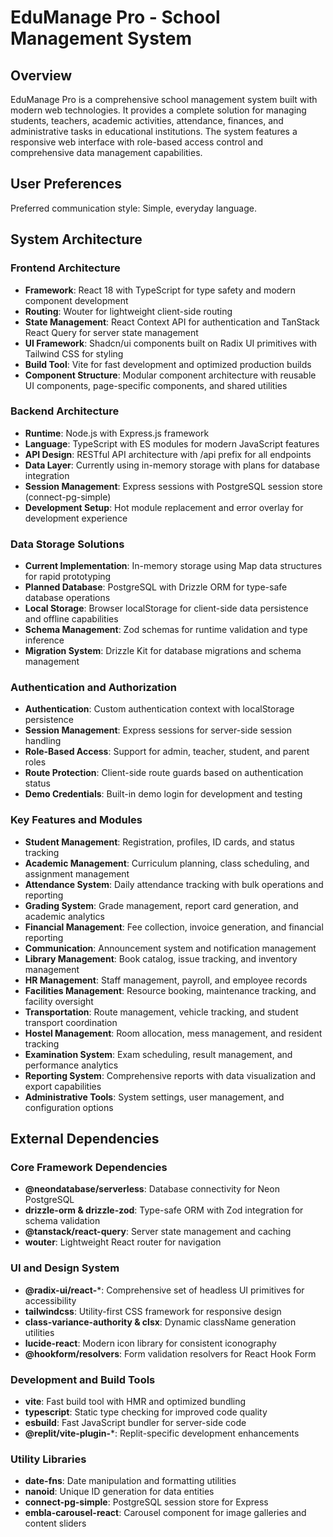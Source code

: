 # EduManage Pro - School Management System

## Overview

EduManage Pro is a comprehensive school management system built with modern web technologies. It provides a complete solution for managing students, teachers, academic activities, attendance, finances, and administrative tasks in educational institutions. The system features a responsive web interface with role-based access control and comprehensive data management capabilities.

## User Preferences

Preferred communication style: Simple, everyday language.

## System Architecture

### Frontend Architecture
- **Framework**: React 18 with TypeScript for type safety and modern component development
- **Routing**: Wouter for lightweight client-side routing
- **State Management**: React Context API for authentication and TanStack React Query for server state management
- **UI Framework**: Shadcn/ui components built on Radix UI primitives with Tailwind CSS for styling
- **Build Tool**: Vite for fast development and optimized production builds
- **Component Structure**: Modular component architecture with reusable UI components, page-specific components, and shared utilities

### Backend Architecture
- **Runtime**: Node.js with Express.js framework
- **Language**: TypeScript with ES modules for modern JavaScript features
- **API Design**: RESTful API architecture with /api prefix for all endpoints
- **Data Layer**: Currently using in-memory storage with plans for database integration
- **Session Management**: Express sessions with PostgreSQL session store (connect-pg-simple)
- **Development Setup**: Hot module replacement and error overlay for development experience

### Data Storage Solutions
- **Current Implementation**: In-memory storage using Map data structures for rapid prototyping
- **Planned Database**: PostgreSQL with Drizzle ORM for type-safe database operations
- **Local Storage**: Browser localStorage for client-side data persistence and offline capabilities
- **Schema Management**: Zod schemas for runtime validation and type inference
- **Migration System**: Drizzle Kit for database migrations and schema management

### Authentication and Authorization
- **Authentication**: Custom authentication context with localStorage persistence
- **Session Management**: Express sessions for server-side session handling
- **Role-Based Access**: Support for admin, teacher, student, and parent roles
- **Route Protection**: Client-side route guards based on authentication status
- **Demo Credentials**: Built-in demo login for development and testing

### Key Features and Modules
- **Student Management**: Registration, profiles, ID cards, and status tracking
- **Academic Management**: Curriculum planning, class scheduling, and assignment management
- **Attendance System**: Daily attendance tracking with bulk operations and reporting
- **Grading System**: Grade management, report card generation, and academic analytics
- **Financial Management**: Fee collection, invoice generation, and financial reporting
- **Communication**: Announcement system and notification management
- **Library Management**: Book catalog, issue tracking, and inventory management
- **HR Management**: Staff management, payroll, and employee records
- **Facilities Management**: Resource booking, maintenance tracking, and facility oversight
- **Transportation**: Route management, vehicle tracking, and student transport coordination
- **Hostel Management**: Room allocation, mess management, and resident tracking
- **Examination System**: Exam scheduling, result management, and performance analytics
- **Reporting System**: Comprehensive reports with data visualization and export capabilities
- **Administrative Tools**: System settings, user management, and configuration options

## External Dependencies

### Core Framework Dependencies
- **@neondatabase/serverless**: Database connectivity for Neon PostgreSQL
- **drizzle-orm & drizzle-zod**: Type-safe ORM with Zod integration for schema validation
- **@tanstack/react-query**: Server state management and caching
- **wouter**: Lightweight React router for navigation

### UI and Design System
- **@radix-ui/react-***: Comprehensive set of headless UI primitives for accessibility
- **tailwindcss**: Utility-first CSS framework for responsive design
- **class-variance-authority & clsx**: Dynamic className generation utilities
- **lucide-react**: Modern icon library for consistent iconography
- **@hookform/resolvers**: Form validation resolvers for React Hook Form

### Development and Build Tools
- **vite**: Fast build tool with HMR and optimized bundling
- **typescript**: Static type checking for improved code quality
- **esbuild**: Fast JavaScript bundler for server-side code
- **@replit/vite-plugin-***: Replit-specific development enhancements

### Utility Libraries
- **date-fns**: Date manipulation and formatting utilities
- **nanoid**: Unique ID generation for data entities
- **connect-pg-simple**: PostgreSQL session store for Express
- **embla-carousel-react**: Carousel component for image galleries and content sliders